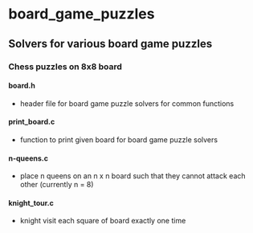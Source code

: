 # board_game_puzzles
## Solvers for various board game puzzles

### Chess puzzles on 8x8 board

#### board.h
* header file for board game puzzle solvers for common functions

#### print_board.c
* function to print given board for board game puzzle solvers

#### n-queens.c
* place n queens on an n x n board such that they cannot attack each other (currently n = 8)  

#### knight_tour.c
* knight visit each square of board exactly one time  
